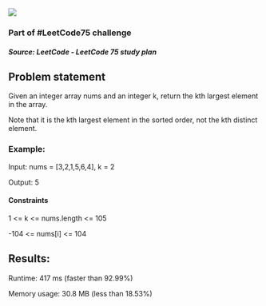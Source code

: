 <img src='https://img.shields.io/badge/Difficulty-Medium-orange'>

<h3>Part of #LeetCode75 challenge</h3>

<h5>Source: LeetCode - LeetCode 75 study plan</h5>

<h2>Problem statement</h2>

Given an integer array nums and an integer k, return the kth largest element in the array.

Note that it is the kth largest element in the sorted order, not the kth distinct element.

<h3>Example:</h3>

Input: nums = [3,2,1,5,6,4], k = 2

Output: 5

<h4>Constraints</h4>

1 <= k <= nums.length <= 105

-104 <= nums[i] <= 104

<h2>Results:</h2>

<p>Runtime: 417 ms (faster than 92.99%)</p>
Memory usage: 30.8 MB (less than 18.53%)